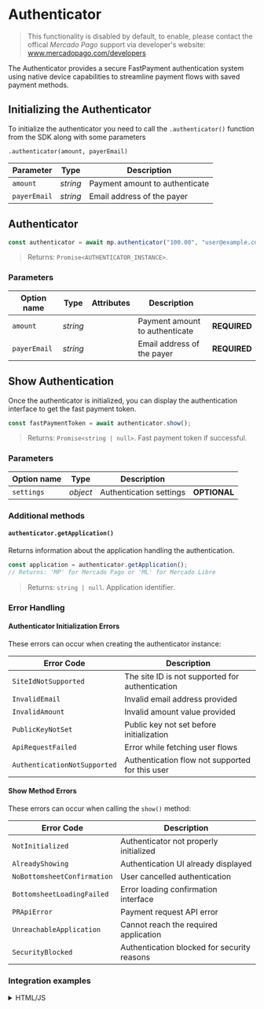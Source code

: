 # Authenticator

> This functionality is disabled by default, to enable, please contact the offical _Mercado Pago_ support via developer's website: www.mercadopago.com/developers

The Authenticator provides a secure FastPayment authentication system using native device capabilities to streamline payment flows with saved payment methods.

## Initializing the Authenticator

To initialize the authenticator you need to call the `.authenticator()` function from the SDK along with some parameters

`.authenticator(amount, payerEmail)`

| Parameter    | Type     | Description                    |
| ------------ | -------- | ------------------------------ |
| `amount`     | _string_ | Payment amount to authenticate |
| `payerEmail` | _string_ | Email address of the payer     |

## Authenticator

```javascript
const authenticator = await mp.authenticator("100.00", "user@example.com");
```

> Returns: `Promise<AUTHENTICATOR_INSTANCE>`.

### Parameters

| Option name  | Type     | Attributes | Description                    |              |
| ------------ | -------- | ---------- | ------------------------------ | ------------ |
| `amount`     | _string_ |            | Payment amount to authenticate | **REQUIRED** |
| `payerEmail` | _string_ |            | Email address of the payer     | **REQUIRED** |

## Show Authentication

Once the authenticator is initialized, you can display the authentication interface to get the fast payment token.

```javascript
const fastPaymentToken = await authenticator.show();
```

> Returns: `Promise<string | null>`. Fast payment token if successful.

### Parameters

| Option name | Type     | Description             |              |
| ----------- | -------- | ----------------------- | ------------ |
| `settings`  | _object_ | Authentication settings | **OPTIONAL** |

### Additional methods

#### `authenticator.getApplication()`

Returns information about the application handling the authentication.

```javascript
const application = authenticator.getApplication();
// Returns: 'MP' for Mercado Pago or 'ML' for Mercado Libre
```

> Returns: `string | null`. Application identifier.

### Error Handling

#### Authenticator Initialization Errors

These errors can occur when creating the authenticator instance:

| Error Code                   | Description                                     |
| ---------------------------- | ----------------------------------------------- |
| `SiteIdNotSupported`         | The site ID is not supported for authentication |
| `InvalidEmail`               | Invalid email address provided                  |
| `InvalidAmount`              | Invalid amount value provided                   |
| `PublicKeyNotSet`            | Public key not set before initialization        |
| `ApiRequestFailed`           | Error while fetching user flows                 |
| `AuthenticationNotSupported` | Authentication flow not supported for this user |

#### Show Method Errors

These errors can occur when calling the `show()` method:

| Error Code                  | Description                                 |
| --------------------------- | ------------------------------------------- |
| `NotInitialized`            | Authenticator not properly initialized      |
| `AlreadyShowing`            | Authentication UI already displayed         |
| `NoBottomsheetConfirmation` | User cancelled authentication               |
| `BottomsheetLoadingFailed`  | Error loading confirmation interface        |
| `PRApiError`                | Payment request API error                   |
| `UnreachableApplication`    | Cannot reach the required application       |
| `SecurityBlocked`           | Authentication blocked for security reasons |

### Integration examples

<details>
  <summary>HTML/JS</summary>

```javascript
<script src="https://sdk.mercadopago.com/js/v2"></script>
<script>
const mp = new MercadoPago('YOUR_PUBLIC_KEY');

const initializeAuthentication = async () => {
  try {
    // Initialize authenticator
    const authenticator = await mp.authenticator('100.00', 'user@example.com');

    // Show authentication
    const fastPaymentToken = await authenticator.show();

    if (fastPaymentToken) {
      console.log('Authentication successful:', fastPaymentToken);
      // Use fastPaymentToken for payment processing
    }
  } catch (error) {
    console.error('Authentication error:', error);
  }
};

initializeAuthentication();
</script>
```

</details>
